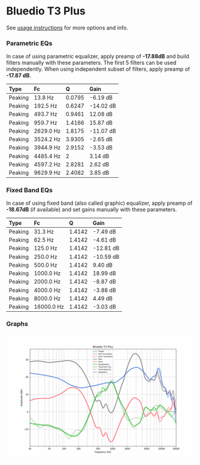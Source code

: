 # Bluedio T3 Plus
See [usage instructions](https://github.com/jaakkopasanen/AutoEq#usage) for more options and info.

### Parametric EQs
In case of using parametric equalizer, apply preamp of **-17.88dB** and build filters manually
with these parameters. The first 5 filters can be used independently.
When using independent subset of filters, apply preamp of **-17.87 dB**.

| Type    | Fc        |      Q | Gain      |
|:--------|:----------|:-------|:----------|
| Peaking | 13.8 Hz   | 0.0795 | -6.19 dB  |
| Peaking | 192.5 Hz  | 0.6247 | -14.02 dB |
| Peaking | 493.7 Hz  | 0.9461 | 12.08 dB  |
| Peaking | 959.7 Hz  | 1.4166 | 15.87 dB  |
| Peaking | 2629.0 Hz | 1.8175 | -11.07 dB |
| Peaking | 3524.2 Hz | 3.9305 | -2.65 dB  |
| Peaking | 3944.9 Hz | 2.9152 | -3.53 dB  |
| Peaking | 4485.4 Hz | 2      | 3.14 dB   |
| Peaking | 4597.2 Hz | 2.8281 | 2.62 dB   |
| Peaking | 9629.9 Hz | 2.4082 | 3.85 dB   |

### Fixed Band EQs
In case of using fixed band (also called graphic) equalizer, apply preamp of **-18.67dB**
(if available) and set gains manually with these parameters.

| Type    | Fc         |      Q | Gain      |
|:--------|:-----------|:-------|:----------|
| Peaking | 31.3 Hz    | 1.4142 | -7.49 dB  |
| Peaking | 62.5 Hz    | 1.4142 | -4.61 dB  |
| Peaking | 125.0 Hz   | 1.4142 | -12.81 dB |
| Peaking | 250.0 Hz   | 1.4142 | -10.59 dB |
| Peaking | 500.0 Hz   | 1.4142 | 9.40 dB   |
| Peaking | 1000.0 Hz  | 1.4142 | 18.99 dB  |
| Peaking | 2000.0 Hz  | 1.4142 | -8.87 dB  |
| Peaking | 4000.0 Hz  | 1.4142 | -3.88 dB  |
| Peaking | 8000.0 Hz  | 1.4142 | 4.49 dB   |
| Peaking | 16000.0 Hz | 1.4142 | -3.03 dB  |

### Graphs
![](./Bluedio%20T3%20Plus.png)